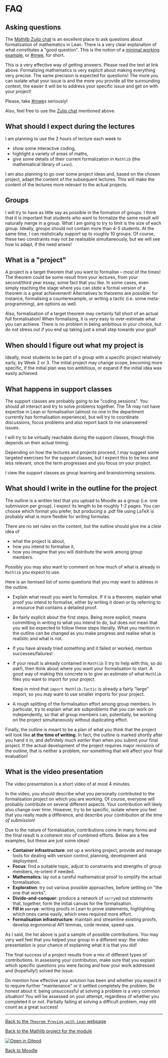 #  FAQ

##  Asking questions

The [Mathlib Zulip chat](https://leanprover.zulipchat.com/) is an excellent place to ask questions about formalization of mathematics in Lean.
There is a very clear explanation of what constitutes a "good question".
This is the notion of a [minimal working example](https://leanprover-community.github.io/mwe.html), or [#mwe](https://leanprover-community.github.io/mwe.html), for short.

This is a very effective way of getting answers.
Please read the text at link above.
Formalizing mathematics is very explicit about making everything very precise.
The same precision is expected for questions!
The more you can isolate what your issue is and the more you provide all the surrounding context, the easier it will be to address your specific issue and get on with your project!

Please, take [#mwe](https://leanprover-community.github.io/mwe.html)s seriously!

Also, feel free to use the [Zulip chat](https://leanprover.zulipchat.com/) mentioned above.

##  What should I expect during the lectures

I am planning to use the 2 hours of lecture each week to
* show some interactive coding,
* highlight a variety of areas of maths,
* give some details of their current formalization in `Mathlib` (the mathematical library of `Lean`).

I am also planning to go over some project ideas and, based on the chosen project, adapt the content of the subsequent lectures.
This will make the content of the lectures more relevant to the actual projects.

##  Groups

I will try to have as little say as possible in the formation of groups.
I think that it is important that students who want to formalize the same result will naturally merge in a group.
What I am going to try to limit is the size of each group.
Ideally, groups should not contain more than 4-5 students.
At the same time, I can realistically support up to roughly 10 groups.
Of course, these two constraints may not be realisable simultaneously, but we will see how to adapt, if the need arises!

##  What is a "project"

A project is a target theorem that you want to formalise &ndash; most of the times!
The theorem could be some result from your lectures, from your second/third year essay, some fact that you like.
In some cases, even simply reaching the stage where you can *state* a formal version of a theorem is a great achievement!
Alternatives to theorems are possible: for instance, formalising a counterexample,
or writing a tactic (i.e. some meta-programming), are options as well.

Also, formalisation of a target theorem may certainly fall short of an actual full formalisation!
When formalising, it is *very* easy to over-estimate what you can achieve.
There is no problem in being ambitious in your choice, but do not stress out if you end up taking just a small step
towards your goal!

##  When should I figure out what my project is

Ideally, most students to be part of a group with a specific project relatively early, by Week 2 or 3.
The initial project may change scope, becoming more specific, if the initial plan was too ambitious,
or expand if the initial idea was easily achieved.

##  What happens in support classes

The support classes are probably going to be "coding sessions".
You should all interact and try to solve problems together.
The TA may not have expertise in Lean or formalisation (almost no one in the department currently has formalisation experience),
but will try to coordinate discussions, focus problems and also report back to me unanswered issues.

I will try to be virtually reachable during the support classes, though this depends on their actual timing.

Depending on how the lectures and projects proceed, I may suggest some targeted exercises for the support classes,
but I expect this to be less and less relevant, once the term progresses and you focus on your project.

I view the support classes as group learning and brainstorming sessions.

##  What should I write in the outline for the project

The outline is a written text that you upload to Moodle as a group (i.e. one submission per group).
I expect its length to be roughly 1-2 pages.
You can choose which format you prefer,
but producing a .pdf file using LaTeX is probably what is more flexible for writing formulas.

There are no set rules on the content,
but the outline should give me a clear idea of
* what the project is about,
* how you intend to formalise it,
* how you imagine that you will distribute the work among group members.

Possibly you may also want to comment on how much of what is already in `Mathlib` you expect to use.

Here is an itemised list of some questions that you may want to address in the outline.

* Explain what result you want to formalize.
  If it is a theorem, explain what proof you intend to formalise,
  either by writing it down or by referring to a resource that contains a detailed proof.
* Be fairly explicit about the first steps.
  Being more explicit, means committing in writing to what you intend to do,
  but does *not* mean that you will be expected to follow these steps literally.
  What you mention in the outline can be changed as you make progress and realise what is realistic and what is not.
* If you have already tried something and it failed or worked, mention successes/failures!
* If your result is already contained in `Mathlib` (I try to help with this, so do ask!),
  then think about where you want your formalisation to start.
  A good way of making this concrete is to give an estimate of what `Mathlib` files you want to import for your project.

  Keep in mind that `import Mathlib.Tactic` is already a fairly "large" import,
  so you may want to use smaller imports for your project.
* A rough splitting of the formalisation effort among group members.
  In particular, try to explain what are subproblems that you can work on independently,
  so that all group members can, potentially, be working on the project simultaneously
  without duplicating effort.

Finally, the outline is meant to be a plan of what you think that the project will look like **at the time of writing**.
In fact, the outline is marked shortly after you hand it in, and definitely *much earlier* than when you submit your final project.
If the actual development of the project requires major revisions of the outline,
that is neither a problem, nor something that will affect your final evaluation!

##  What is the video presentation

The video presentation is a short video of at most 4 minutes.

In the video, you should describe what you personally contributed to the formalisation project on which you are working.
Of course, everyone will probably contribute on several different aspects.
Your contribution will likely also change over time.
However, try to be specific, isolate where you feel that you really made a difference, and describe your contribution *at the time of submission*!

Due to the nature of formalisation, contributions come in many forms and the final result is a coherent mix of combined efforts.
Below are a few examples, but these are just some ideas!

* **Container infrastructure**: set up a working project, provide and manage tools for dealing with version control, planning, development and deployment.
* **Focus**: find a suitable topic, adjust to constraints and strengths of group members, re-orient if needed.
* **Mathematics**: lay out a careful mathematical proof to simplify the actual formalisation.
* **Exploration**: try out various possible approaches, before settling on "the one that works".
* **Divide-and-conquer**: produce a network of `sorry`ed out *statements* that, together, form the initial canvas for the formalisation.
* **Fill in `sorry`s**: writing proofs in Lean to prove statements, highlighting which ones came easily, which ones required more effort.
* **Formalisation infrastructure**: maintain and streamline existing proofs, develop ergonomical API lemmas, code review, speed-ups.

As I said, the list above is just a sample of possible contributions.
You may very well feel that you helped your group in a different way: the video presentation is your chance of explaining what it is that you did!

The final success of a project results from a mix of different types of contributions.
In assessing your contribution, make sure that you explain which specific questions you were facing and how your work addressed and (hopefully!) solved the issue.

Do mention how effective your solution has been and whether you expect it to require further "maintenance" or it settled completely the problem.
Be honest about it: being unsuccessful at solving a problem is a very common situation!
You will be assessed on your attempt, regardless of whether you completed it or not.
Partially failing at solving a difficult problem, may still count as a great success!

---

[Back to the `Theorem Proving with Lean` webpage](https://adomani.github.io/Syllabus/MA4N1/toc)

[Back to the Mathlib project for the module](https://github.com/adomani/MA4N1_2023)

[![Open in Gitpod](https://gitpod.io/button/open-in-gitpod.svg)](https://gitpod.io/#https://github.com/adomani/MA4N1_2023)

[Back to Moodle](https://moodle.warwick.ac.uk/course/view.php?id=58287#section-0)
